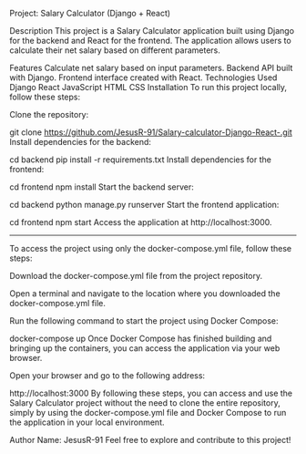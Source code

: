 Project: Salary Calculator (Django + React)

Description
This project is a Salary Calculator application built using Django for the backend and React for the frontend. The application allows users to calculate their net salary based on different parameters.

Features
Calculate net salary based on input parameters.
Backend API built with Django.
Frontend interface created with React.
Technologies Used
Django
React
JavaScript
HTML
CSS
Installation
To run this project locally, follow these steps:

Clone the repository:

git clone https://github.com/JesusR-91/Salary-calculator-Django-React-.git
Install dependencies for the backend:

cd backend
pip install -r requirements.txt
Install dependencies for the frontend:

cd frontend
npm install
Start the backend server:

cd backend
python manage.py runserver
Start the frontend application:

cd frontend
npm start
Access the application at http://localhost:3000.

<hr/>

To access the project using only the docker-compose.yml file, follow these steps:

Download the docker-compose.yml file from the project repository.

Open a terminal and navigate to the location where you downloaded the docker-compose.yml file.

Run the following command to start the project using Docker Compose:

docker-compose up
Once Docker Compose has finished building and bringing up the containers, you can access the application via your web browser.

Open your browser and go to the following address:

http://localhost:3000
By following these steps, you can access and use the Salary Calculator project without the need to clone the entire repository, simply by using the docker-compose.yml file and Docker Compose to run the application in your local environment.

Author
Name: JesusR-91
Feel free to explore and contribute to this project!
